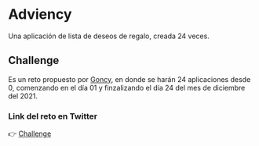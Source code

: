 # Adviency
Una aplicación de lista de deseos de regalo, creada 24 veces.

## Challenge

Es un reto propuesto por [Goncy](https://twitter.com/goncy), en donde se harán 24 aplicaciones desde 0, comenzando en el día 01 y finzalizando el día 24 del mes de diciembre del 2021.

### Link del reto en Twitter
:point_right: [Challenge](https://twitter.com/goncy/status/1466050967808401409)
